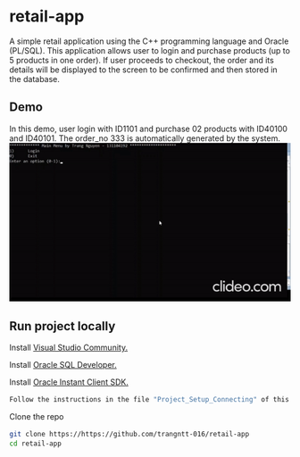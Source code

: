 # retail-app

A simple retail application using the C++ programming language and Oracle (PL/SQL). This application allows user to login and purchase products (up to 5 products in one order). If user proceeds to checkout, the order and its details will be displayed to the screen to be confirmed and then stored in the database.

## Demo
In this demo, user login with ID1101 and purchase 02 products with ID40100 and ID40101. The order_no 333 is automatically generated by the system.
![Example screenshot](./output.gif)

## Run project locally
Install [Visual Studio Community.](https://visualstudio.microsoft.com/vs/community/)

Install [Oracle SQL Developer.](https://www.oracle.com/ca-en/tools/downloads/sqldev-v192-downloads.html)

Install [Oracle Instant Client SDK.](https://www.oracle.com/ca-en/database/technologies/instant-client/downloads.html)
```sh
Follow the instructions in the file "Project_Setup_Connecting" of this repo to configure Oracle Instant Client.
```
Clone the repo
   ```sh
   git clone https://https://github.com/trangntt-016/retail-app
   cd retail-app
   ```


